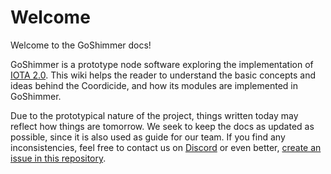 # Welcome
Welcome to the GoShimmer docs!

GoShimmer is a prototype node software exploring the implementation of [IOTA 2.0](https://github.com/iotaledger/IOTA-2.0-Research-Specifications). This wiki helps the reader to understand the basic concepts and ideas behind the Coordicide, and how its modules are implemented in GoShimmer.

Due to the prototypical nature of the project, things written today may reflect how things are tomorrow. We seek to keep the docs as updated as possible, since it is also used as guide for our team. If you find any inconsistencies, feel free to contact us on [Discord](https://discord.iota.org/) or even better,  [create an issue in this repository](https://github.com/iotaledger/goshimmer/issues/new/choose).